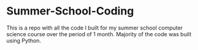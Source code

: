 # Summer-School-Coding
This is a repo with all the code I built for my summer school computer science course over the period of 1 month. Majority of the code was built using Python. 

